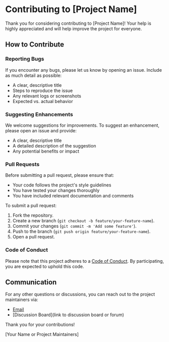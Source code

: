 
# Contributing to [Project Name]

Thank you for considering contributing to [Project Name]! Your help is highly appreciated and will help improve the project for everyone.

## How to Contribute

### Reporting Bugs

If you encounter any bugs, please let us know by opening an issue. Include as much detail as possible:
- A clear, descriptive title
- Steps to reproduce the issue
- Any relevant logs or screenshots
- Expected vs. actual behavior

### Suggesting Enhancements

We welcome suggestions for improvements. To suggest an enhancement, please open an issue and provide:
- A clear, descriptive title
- A detailed description of the suggestion
- Any potential benefits or impact

### Pull Requests

Before submitting a pull request, please ensure that:
- Your code follows the project's style guidelines
- You have tested your changes thoroughly
- You have included relevant documentation and comments

To submit a pull request:
1. Fork the repository.
2. Create a new branch (`git checkout -b feature/your-feature-name`).
3. Commit your changes (`git commit -m 'Add some feature'`).
4. Push to the branch (`git push origin feature/your-feature-name`).
5. Open a pull request.

### Code of Conduct

Please note that this project adheres to a [Code of Conduct](CODE_OF_CONDUCT.md). By participating, you are expected to uphold this code.

## Communication

For any other questions or discussions, you can reach out to the project maintainers via:

- [Email](mailto:maintainer@example.com)
- [Discussion Board](link to discussion board or forum)

Thank you for your contributions!

[Your Name or Project Maintainers]
